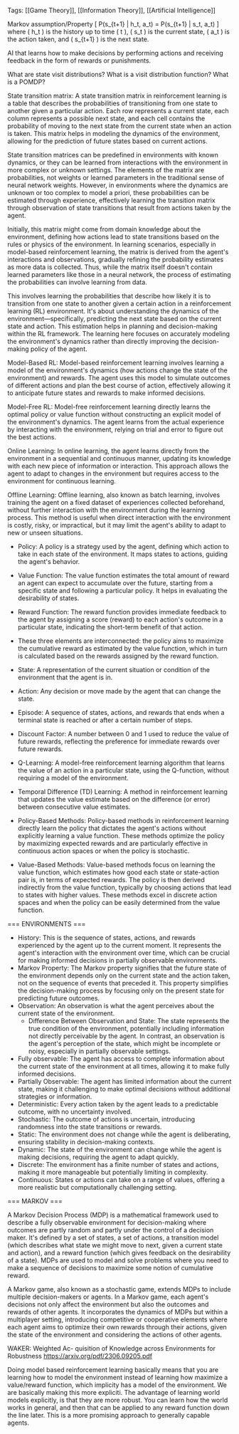 Tags:  [[Game Theory]], [[Information Theory]],  [[Artificial Intelligence]]



Markov assumption/Property
\[ P(s_{t+1} | h_t, a_t) = P(s_{t+1} | s_t, a_t) \] where \( h_t \) is the history up to time \( t \), \( s_t \) is the current state, \( a_t \) is the action taken, and \( s_{t+1} \) is the next state.

AI that learns how to make decisions by performing actions and receiving feedback in the form of rewards or punishments.

What are state visit distributions?
What is a visit distribution function?
What is a POMDP?

State transition matrix:
A state transition matrix in reinforcement learning is a table that describes the probabilities of transitioning from one state to another given a particular action. Each row represents a current state, each column represents a possible next state, and each cell contains the probability of moving to the next state from the current state when an action is taken. This matrix helps in modeling the dynamics of the environment, allowing for the prediction of future states based on current actions.

State transition matrices can be predefined in environments with known dynamics, or they can be learned from interactions with the environment in more complex or unknown settings. The elements of the matrix are probabilities, not weights or learned parameters in the traditional sense of neural network weights. However, in environments where the dynamics are unknown or too complex to model a priori, these probabilities can be estimated through experience, effectively learning the transition matrix through observation of state transitions that result from actions taken by the agent.

Initially, this matrix might come from domain knowledge about the environment, defining how actions lead to state transitions based on the rules or physics of the environment. In learning scenarios, especially in model-based reinforcement learning, the matrix is derived from the agent's interactions and observations, gradually refining the probability estimates as more data is collected. Thus, while the matrix itself doesn't contain learned parameters like those in a neural network, the process of estimating the probabilities can involve learning from data.

This involves learning the probabilities that describe how likely it is to transition from one state to another given a certain action in a reinforcement learning (RL) environment. It's about understanding the dynamics of the environment—specifically, predicting the next state based on the current state and action. This estimation helps in planning and decision-making within the RL framework. The learning here focuses on accurately modeling the environment's dynamics rather than directly improving the decision-making policy of the agent.


Model-Based RL: Model-based reinforcement learning involves learning a model of the environment's dynamics (how actions change the state of the environment) and rewards. The agent uses this model to simulate outcomes of different actions and plan the best course of action, effectively allowing it to anticipate future states and rewards to make informed decisions.

Model-Free RL: Model-free reinforcement learning directly learns the optimal policy or value function without constructing an explicit model of the environment's dynamics. The agent learns from the actual experience by interacting with the environment, relying on trial and error to figure out the best actions.

Online Learning: In online learning, the agent learns directly from the environment in a sequential and continuous manner, updating its knowledge with each new piece of information or interaction. This approach allows the agent to adapt to changes in the environment but requires access to the environment for continuous learning.

Offline Learning: Offline learning, also known as batch learning, involves training the agent on a fixed dataset of experiences collected beforehand, without further interaction with the environment during the learning process. This method is useful when direct interaction with the environment is costly, risky, or impractical, but it may limit the agent's ability to adapt to new or unseen situations.

 - Policy: A policy is a strategy used by the agent, defining which action to take in each state of the environment. It maps states to actions, guiding the agent's behavior.
 - Value Function: The value function estimates the total amount of reward an agent can expect to accumulate over the future, starting from a specific state and following a particular policy. It helps in evaluating the desirability of states.
 - Reward Function: The reward function provides immediate feedback to the agent by assigning a score (reward) to each action's outcome in a particular state, indicating the short-term benefit of that action.
 - These three elements are interconnected: the policy aims to maximize the cumulative reward as estimated by the value function, which in turn is calculated based on the rewards assigned by the reward function.

 - State: A representation of the current situation or condition of the environment that the agent is in.
 - Action: Any decision or move made by the agent that can change the state.
 - Episode: A sequence of states, actions, and rewards that ends when a terminal state is reached or after a certain number of steps.
 - Discount Factor: A number between 0 and 1 used to reduce the value of future rewards, reflecting the preference for immediate rewards over future rewards.
 - Q-Learning: A model-free reinforcement learning algorithm that learns the value of an action in a particular state, using the Q-function, without requiring a model of the environment.
 - Temporal Difference (TD) Learning: A method in reinforcement learning that updates the value estimate based on the difference (or error) between consecutive value estimates.

 - Policy-Based Methods: Policy-based methods in reinforcement learning directly learn the policy that dictates the agent's actions without explicitly learning a value function. These methods optimize the policy by maximizing expected rewards and are particularly effective in continuous action spaces or when the policy is stochastic.
 - Value-Based Methods: Value-based methods focus on learning the value function, which estimates how good each state or state-action pair is, in terms of expected rewards. The policy is then derived indirectly from the value function, typically by choosing actions that lead to states with higher values. These methods excel in discrete action spaces and when the policy can be easily determined from the value function.


 === ENVIRONMENTS ===

 - History: This is the sequence of states, actions, and rewards experienced by the agent up to the current moment. It represents the agent's interaction with the environment over time, which can be crucial for making informed decisions in partially observable environments.
 - Markov Property: The Markov property signifies that the future state of the environment depends only on the current state and the action taken, not on the sequence of events that preceded it. This property simplifies the decision-making process by focusing only on the present state for predicting future outcomes.
 - Observation: An observation is what the agent perceives about the current state of the environment.
	 - Difference Between Observation and State: The state represents the true condition of the environment, potentially including information not directly perceivable by the agent. In contrast, an observation is the agent's perception of the state, which might be incomplete or noisy, especially in partially observable settings.
 - Fully observable: The agent has access to complete information about the current state of the environment at all times, allowing it to make fully informed decisions.
 - Partially Observable: The agent has limited information about the current state, making it challenging to make optimal decisions without additional strategies or information.
 - Deterministic: Every action taken by the agent leads to a predictable outcome, with no uncertainty involved.
 - Stochastic: The outcome of actions is uncertain, introducing randomness into the state transitions or rewards.
 - Static: The environment does not change while the agent is deliberating, ensuring stability in decision-making contexts.
 - Dynamic: The state of the environment can change while the agent is making decisions, requiring the agent to adapt quickly.
 - Discrete: The environment has a finite number of states and actions, making it more manageable but potentially limiting in complexity.
 - Continuous: States or actions can take on a range of values, offering a more realistic but computationally challenging setting.

=== MARKOV ===

A Markov Decision Process (MDP) is a mathematical framework used to describe a fully observable environment for decision-making where outcomes are partly random and partly under the control of a decision maker. It's defined by a set of states, a set of actions, a transition model (which describes what state we might move to next, given a current state and action), and a reward function (which gives feedback on the desirability of a state). MDPs are used to model and solve problems where you need to make a sequence of decisions to maximize some notion of cumulative reward.

A Markov game, also known as a stochastic game, extends MDPs to include multiple decision-makers or agents. In a Markov game, each agent's decisions not only affect the environment but also the outcomes and rewards of other agents. It incorporates the dynamics of MDPs but within a multiplayer setting, introducing competitive or cooperative elements where each agent aims to optimize their own rewards through their actions, given the state of the environment and considering the actions of other agents.


WAKER: Weighted Ac-
quisition of Knowledge across Environments for Robustness
https://arxiv.org/pdf/2306.09205.pdf

Doing model based reinforcement learning basically means that you are learning how to model the environment instead of learning how maximize a value/reward function, which implicity has a model of the environment. We are basically making this more expliciti. The advantage of learning world models explicitly, is that they are more robust. You can learn how the world works in general, and then that can be applied to any reward function down the line later. This is a more promising approach to generally capable agents.


